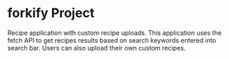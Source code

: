 # forkify Project

Recipe application with custom recipe uploads.
This application uses the fetch API to get recipes results based on search keywords entered into search bar.
Users can also upload their own custom recipes.
